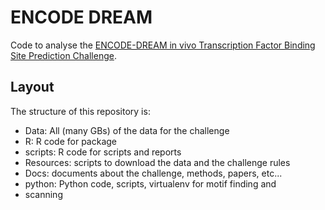 
# ENCODE DREAM

Code to analyse the [ENCODE-DREAM in vivo Transcription Factor Binding Site
Prediction Challenge](https://www.synapse.org/#!Synapse:syn6131484).


## Layout

The structure of this repository is:

- Data: All (many GBs) of the data for the challenge
- R: R code for package
- scripts: R code for scripts and reports
- Resources: scripts to download the data and the challenge rules
- Docs: documents about the challenge, methods, papers, etc...
- python: Python code, scripts, virtualenv for motif finding and
- scanning
